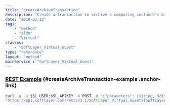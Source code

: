 ```yaml
---
title: "createArchiveTransaction"
description: "Create a transaction to archive a computing instance's block devices"
date: "2018-02-12"
tags:
    - "method"
    - "sldn"
    - "Virtual"
classes:
    - "SoftLayer_Virtual_Guest"
type: "reference"
layout: "method"
mainService : "SoftLayer_Virtual_Guest"
---
```


### [REST Example](#createArchiveTransaction-example) <a href="/article/rest/"><i class="fas fa-question"></i></a> {#createArchiveTransaction-example .anchor-link} 
```bash
curl -g -u $SL_USER:$SL_APIKEY -X POST -d '{"parameters": [string, SoftLayer_Virtual_Guest_Block_Device, string]}' \
'https://api.softlayer.com/rest/v3.1/SoftLayer_Virtual_Guest/{SoftLayer_Virtual_GuestID}/createArchiveTransaction'
```
